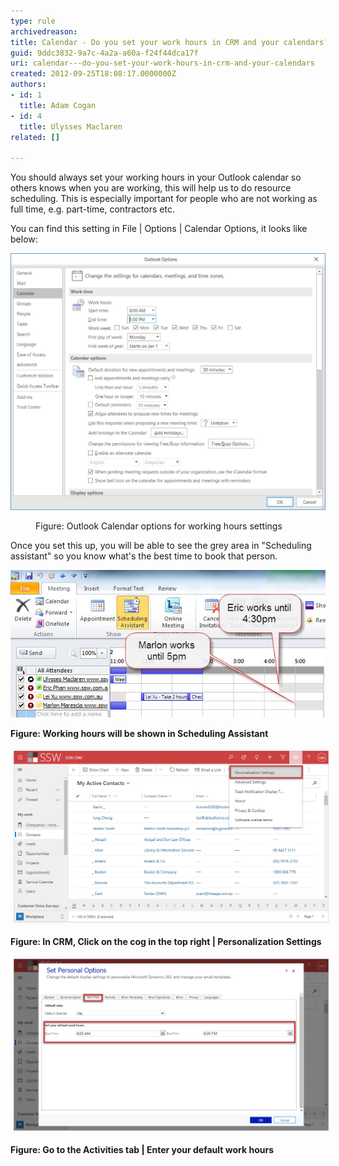 ```yaml
---
type: rule
archivedreason: 
title: Calendar - Do you set your work hours in CRM and your calendars?
guid: 9ddc3832-9a7c-4a2a-a60a-f24f44dca17f
uri: calendar---do-you-set-your-work-hours-in-crm-and-your-calendars
created: 2012-09-25T18:08:17.0000000Z
authors:
- id: 1
  title: Adam Cogan
- id: 4
  title: Ulysses Maclaren
related: []

---
```


You should always set your working hours in your Outlook calendar so others knows when you are working, this will help us to do resource scheduling.  This is especially important for people who are not working as full time, e.g. part-time, contractors etc.

<!--endintro-->

You can find this setting in File | Options | Calendar Options, it looks like below:
<dl class="image"><dl class="ssw15-rteElement-ImageArea"> 
      <img alt="Choose your working hours" src="Outlook work hours.jpg" style="width:551px;"> 
   </dl><dd>Figure: Outlook Calendar options for working hours settings</dd></dl>
Once you set this up, you will be able to see the grey area in "Scheduling assistant" so you know what's the best time to book that person.
<dl class="image"><dl class="ssw15-rteElement-ImageArea"> 
      <img alt="You can see the working hours in Scheduling Assistant." src="SchedulingAssistant.jpg" style="width:550px;">
   </dl> <strong>Figure: Working hours will be shown in Scheduling Assistant</strong> </dl><dl class="image"><dl class="ssw15-rteElement-ImageArea"> 
      <img src="CRM-set-work-hours-1.jpg" alt="CRM-set-work-hours-1.jpg" style="margin:5px;width:808px;"> 
   </dl> <strong>Figure: In CRM, Click on the cog in the top right | Personalization Settings</strong> </dl><dl class="image"><dl class="ssw15-rteElement-ImageArea">
      <img src="CRM-set-work-hours-2.jpg" alt="CRM-set-work-hours-2.jpg" style="margin:5px;width:808px;">
   </dl> <strong>Figure: Go to the Activities tab | Enter your default work hours</strong> <br></dl>
